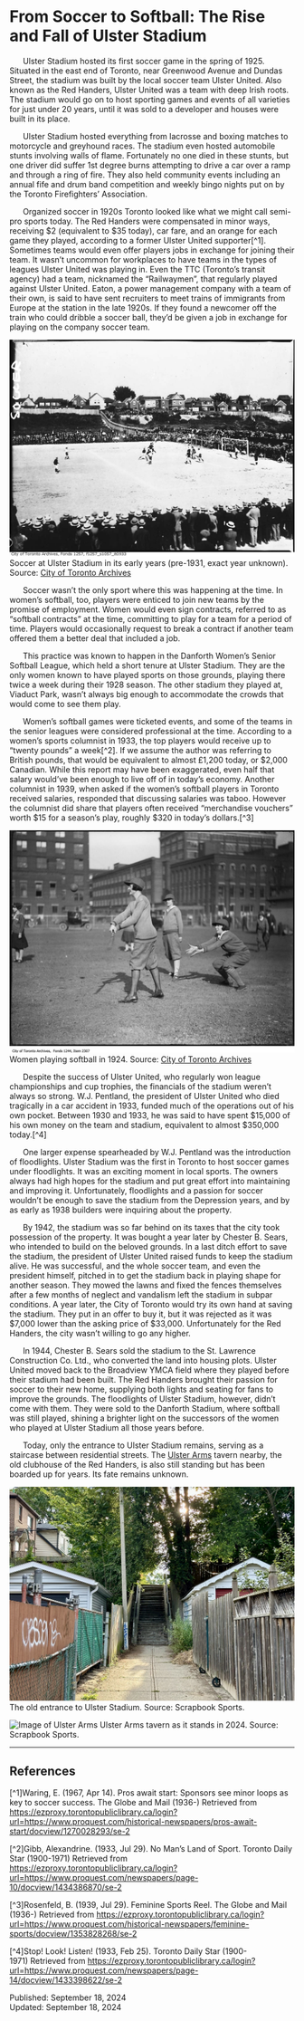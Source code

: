 # From Soccer to Softball: The Rise and Fall of Ulster Stadium

&nbsp;&nbsp;&nbsp;&nbsp;&nbsp;&nbsp;Ulster Stadium hosted its first soccer game in the spring of 1925. Situated in the east end of Toronto, near Greenwood Avenue and Dundas Street, the stadium was built by the local soccer team Ulster United. Also known as the Red Handers, Ulster United was a team with deep Irish roots. The stadium would go on to host sporting games and events of all varieties for just under 20 years, until it was sold to a developer and houses were built in its place.

&nbsp;&nbsp;&nbsp;&nbsp;&nbsp;&nbsp;Ulster Stadium hosted everything from lacrosse and boxing matches to motorcycle and greyhound races. The stadium even hosted automobile stunts involving walls of flame. Fortunately no one died in these stunts, but one driver did suffer 1st degree burns attempting to drive a car over a ramp and through a ring of fire. They also held community events including an annual fife and drum band competition and weekly bingo nights put on by the Toronto Firefighters’ Association.

&nbsp;&nbsp;&nbsp;&nbsp;&nbsp;&nbsp;Organized soccer in 1920s Toronto looked like what we might call semi-pro sports today. The Red Handers were compensated in minor ways, receiving $2 (equivalent to $35 today), car fare, and an orange for each game they played, according to a former Ulster United supporter[^1]. Sometimes teams would even offer players jobs in exchange for joining their team. It wasn’t uncommon for workplaces to have teams in the types of leagues Ulster United was playing in. Even the TTC (Toronto’s transit agency) had a team, nicknamed the “Railwaymen”, that regularly played against Ulster United. Eaton, a power management company with a team of their own, is said to have sent recruiters to meet trains of immigrants from Europe at the station in the late 1920s. If they found a newcomer off the train who could dribble a soccer ball, they’d be given a job in exchange for playing on the company soccer team.

![Black and white image of people playing soccer at Ulster Stadium with a row of houses behind the stadium, and fans all around](../public/images/ulster_stadium/ulster_stadium_soccer.jpg)
Soccer at Ulster Stadium in its early years (pre-1931, exact year unknown). Source: [City of Toronto Archives](https://gencat.eloquent-systems.com/city-of-toronto-archives-m-permalink.html?key=211723)

&nbsp;&nbsp;&nbsp;&nbsp;&nbsp;&nbsp;Soccer wasn’t the only sport where this was happening at the time. In women’s softball, too, players were enticed to join new teams by the promise of employment. Women would even sign contracts, referred to as “softball contracts” at the time, committing to play for a team for a period of time. Players would occasionally request to break a contract if another team offered them a better deal that included a job.

&nbsp;&nbsp;&nbsp;&nbsp;&nbsp;&nbsp;This practice was known to happen in the Danforth Women’s Senior Softball League, which held a short tenure at Ulster Stadium. They are the only women known to have played sports on those grounds, playing there twice a week during their 1928 season. The other stadium they played at, Viaduct Park, wasn’t always big enough to accommodate the crowds that would come to see them play.

&nbsp;&nbsp;&nbsp;&nbsp;&nbsp;&nbsp;Women’s softball games were ticketed events, and some of the teams in the senior leagues were considered professional at the time. According to a women’s sports columnist in 1933, the top players would receive up to “twenty pounds” a week[^2]. If we assume the author was referring to British pounds, that would be equivalent to almost £1,200 today, or $2,000 Canadian. While this report may have been exaggerated, even half that salary would’ve been enough to live off of in today’s economy. Another columnist in 1939, when asked if the women’s softball players in Toronto received salaries, responded that discussing salaries was taboo. However the columnist did share that players often received “merchandise vouchers” worth $15 for a season’s play, roughly $320 in today’s dollars.[^3]

![Woman holding a bat as a ball comes towards her, with other women in the background playing softball. All women are wearing ball caps and, sweaters, and bloomers](../public/images/ulster_stadium/women_playing_softball_1924.jpg)
Women playing softball in 1924. Source: [City of Toronto Archives](https://gencat.eloquent-systems.com/city-of-toronto-archives-m-permalink.html?key=86509)

&nbsp;&nbsp;&nbsp;&nbsp;&nbsp;&nbsp;Despite the success of Ulster United, who regularly won league championships and cup trophies, the financials of the stadium weren’t always so strong. W.J. Pentland, the president of Ulster United who died tragically in a car accident in 1933, funded much of the operations out of his own pocket. Between 1930 and 1933, he was said to have spent $15,000 of his own money on the team and stadium, equivalent to almost $350,000 today.[^4]

&nbsp;&nbsp;&nbsp;&nbsp;&nbsp;&nbsp;One larger expense spearheaded by W.J. Pentland was the introduction of floodlights. Ulster Stadium was the first in Toronto to host soccer games under floodlights. It was an exciting moment in local sports. The owners always had high hopes for the stadium and put great effort into maintaining and improving it. Unfortunately, floodlights and a passion for soccer wouldn’t be enough to save the stadium from the Depression years, and by as early as 1938 builders were inquiring about the property.

&nbsp;&nbsp;&nbsp;&nbsp;&nbsp;&nbsp;By 1942, the stadium was so far behind on its taxes that the city took possession of the property. It was bought a year later by Chester B. Sears, who intended to build on the beloved grounds. In a last ditch effort to save the stadium, the president of Ulster United raised funds to keep the stadium alive. He was successful, and the whole soccer team, and even the president himself, pitched in to get the stadium back in playing shape for another season. They mowed the lawns and fixed the fences themselves after a few months of neglect and vandalism left the stadium in subpar conditions. A year later, the City of Toronto would try its own hand at saving the stadium. They put in an offer to buy it, but it was rejected as it was $7,000 lower than the asking price of $33,000. Unfortunately for the Red Handers, the city wasn’t willing to go any higher.

&nbsp;&nbsp;&nbsp;&nbsp;&nbsp;&nbsp;In 1944, Chester B. Sears sold the stadium to the St. Lawrence Construction Co. Ltd., who converted the land into housing plots. Ulster United moved back to the Broadview YMCA field where they played before their stadium had been built. The Red Handers brought their passion for soccer to their new home, supplying both lights and seating for fans to improve the grounds. The floodlights of Ulster Stadium, however, didn’t come with them. They were sold to the Danforth Stadium, where softball was still played, shining a brighter light on the successors of the women who played at Ulster Stadium all those years before.

&nbsp;&nbsp;&nbsp;&nbsp;&nbsp;&nbsp;Today, only the entrance to Ulster Stadium remains, serving as a staircase between residential streets. The [Ulster Arms](https://torontohistory.substack.com/p/a-forgotten-monument-to-soccer-and) tavern nearby, the old clubhouse of the Red Handers, is also still standing but has been boarded up for years. Its fate remains unknown. 

![Image of concreate staircase with houses on either side](../public/images/ulster_stadium/ulster_stadium_stairs_2024.jpg)
The old entrance to Ulster Stadium. Source: Scrapbook Sports.

![Image of Ulster Arms](../public/images/ulster_stadium/ulster_arms_2024.jpg)
Ulster Arms tavern as it stands in 2024. Source: Scrapbook Sports.

---

## References

[^1]Waring, E. (1967, Apr 14). Pros await start: Sponsors see minor loops as key to soccer success. The Globe and Mail (1936-) Retrieved from https://ezproxy.torontopubliclibrary.ca/login?url=https://www.proquest.com/historical-newspapers/pros-await-start/docview/1270028293/se-2

[^2]Gibb, Alexandrine. (1933, Jul 29). No Man’s Land of Sport. Toronto Daily Star (1900-1971) Retrieved from https://ezproxy.torontopubliclibrary.ca/login?url=https://www.proquest.com/newspapers/page-10/docview/1434386870/se-2

[^3]Rosenfeld, B. (1939, Jul 29). Feminine Sports Reel. The Globe and Mail (1936-) Retrieved from https://ezproxy.torontopubliclibrary.ca/login?url=https://www.proquest.com/historical-newspapers/feminine-sports/docview/1353828268/se-2

[^4]Stop! Look! Listen! (1933, Feb 25). Toronto Daily Star (1900-1971) Retrieved from https://ezproxy.torontopubliclibrary.ca/login?url=https://www.proquest.com/newspapers/page-14/docview/1433398622/se-2


Published: September 18, 2024  
Updated: September 18, 2024
